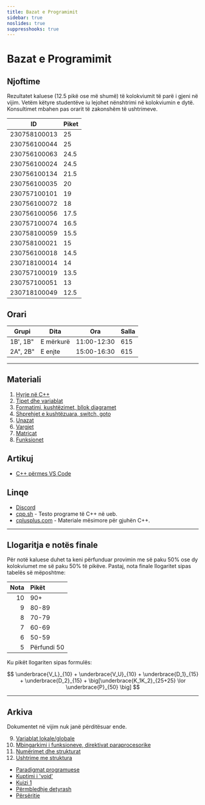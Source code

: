 ```yaml
---
title: Bazat e Programimit
sidebar: true
noslides: true
suppresshooks: true
---
```


# Bazat e Programimit

## Njoftime

Rezultatet kaluese (12.5 pikë ose më shumë) të kolokviumit të parë i gjeni në vijim.
Vetëm këtyre studentëve iu lejohet nënshtrimi në kolokviumin e dytë.
Konsultimet mbahen pas orarit të zakonshëm të ushtrimeve.

| ID           | Piket |
| ------------ | ----- |
| 230758100013 | 25    |
| 230756100044 | 25    |
| 230756100063 | 24.5  |
| 230756100024 | 24.5  |
| 230756100134 | 21.5  |
| 230756100035 | 20    |
| 230757100101 | 19    |
| 230756100072 | 18    |
| 230756100056 | 17.5  |
| 230757100074 | 16.5  |
| 230758100059 | 15.5  |
| 230758100021 | 15    |
| 230756100018 | 14.5  |
| 230718100014 | 14    |
| 230757100019 | 13.5  |
| 230757100051 | 13    |
| 230718100049 | 12.5  |

## Orari

| Grupi    | Dita      | Ora         | Salla |
| -------- | --------- | ----------- | ----- |
| 1B', 1B" | E mërkurë | 11:00-12:30 | 615   |
| 2A", 2B" | E enjte   | 15:00-16:30 | 615   |

---

## Materiali

1. [Hyrje në C++](/lendet/gjuhe-programuese/java1)
2. [Tipet dhe variablat](/lendet/gjuhe-programuese/java2)
3. [Formatimi, kushtëzimet, bllok diagramet](/lendet/gjuhe-programuese/java3)
4. [Shprehjet e kushtëzuara, switch, goto](/lendet/gjuhe-programuese/java4)
5. [Unazat](/lendet/gjuhe-programuese/java5)
6. [Vargjet](/lendet/gjuhe-programuese/java6)
7. [Matricat](/lendet/gjuhe-programuese/java7)
8. [Funksionet](/lendet/gjuhe-programuese/java8)

## Artikuj

- [C++ përmes VS Code](/lendet/gjuhe-programuese/vs-code)

## Linqe

- [Discord](https://discord.gg/83fAWDV5Hq)
- [cpp.sh](http://cpp.sh/) - Testo programe të C++ në ueb.
- [cplusplus.com](http://www.cplusplus.com/doc/tutorial/) - Materiale mësimore për gjuhën C++.

---

## Llogaritja e notës finale

Për notë kaluese duhet ta keni përfunduar provimin me së paku 50% ose dy kolokviumet me së paku 50% të pikëve. Pastaj, nota finale llogaritet sipas tabelës së mëposhtme:

| Nota | Pikët       |
| ---: | :---------- |
|   10 | 90+         |
|    9 | 80-89       |
|    8 | 70-79       |
|    7 | 60-69       |
|    6 | 50-59       |
|    5 | Përfundi 50 |

Ku pikët llogariten sipas formulës:

$$
\underbrace{V_L}_{10} + \underbrace{V_U}_{10} + \underbrace{D_1}_{15} + \underbrace{D_2}_{15} + \big[\underbrace{K_1K_2}_{25+25} \lor \underbrace{P}_{50} \big]
$$

---

## Arkiva

Dokumentet në vijim nuk janë përditësuar ende.

9. [Variablat lokale/globale](/lendet/gjuhe-programuese/java10)
10. [Mbingarkimi i funksioneve, direktivat paraprocesorike](/lendet/gjuhe-programuese/java11)
11. [Numërimet dhe strukturat](/lendet/gjuhe-programuese/java12)
12. [Ushtrime me struktura](/lendet/gjuhe-programuese/java13)

- [Paradigmat programuese](/lendet/gjuhe-programuese/paradigmat-programuese)
- [Kuptimi i 'void'](/lendet/gjuhe-programuese/void)
- [Kuizi 1](/lendet/gjuhe-programuese/kuiz1)
- [Përmbledhje detyrash](/lendet/gjuhe-programuese/detyra)
- [Përsëritje](/lendet/gjuhe-programuese/perseritje)
